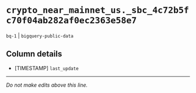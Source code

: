 # `crypto_near_mainnet_us._sbc_4c72b5fc70f04ab282af0ec2363e58e7`
`bq-1` | `bigquery-public-data`

## Column details
* [TIMESTAMP] `last_update`

-------------------------------------------------------------------------------
*Do not make edits above this line.*
